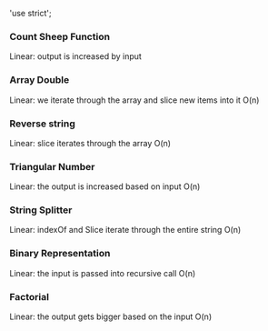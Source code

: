 'use strict';

### Count Sheep Function
Linear: output is increased by input

### Array Double
Linear: we iterate through the array and slice new items into it
O(n)

### Reverse string
Linear: slice iterates through the array
O(n)

### Triangular Number
Linear: the output is increased based on input
O(n)

### String Splitter
Linear: indexOf and Slice iterate through the entire string
O(n)

### Binary Representation
Linear: the input is passed into recursive call
O(n)

### Factorial
Linear: the output gets bigger based on the input
O(n)

